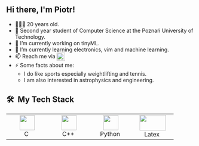 ## Hi there, I'm Piotr!

- 👨🏻‍💻 20 years old.
- 📖 Second year student of Computer Science at the Poznań University of Technology.
- 🔭 I’m currently working on tinyML.
- 🌱 I’m currently learning electronics, vim and machine learning.
- 📫 Reach me via  <a target="_blank" href="baryczkowski.piotr@gmail.com"><img align="center" alt="Gmail" width="22px" src="https://upload.wikimedia.org/wikipedia/commons/a/ab/Gmail_Icon.svg" /></a>
- ⚡ Some facts about me: 
  - I do like sports especially weightlifting and tennis. 
  - I am also interested in astrophysics and engineering.


<h2> 🛠 &nbsp;My Tech Stack</h2> 
<table>
  <tr>
    <td align="center" width="96">
      <a><img src="https://img.icons8.com/color/48/000000/c-programming.png" width="40" height="40"/></a>
      <br>C&nbsp
    </td>
    <td align="center" width="96">
      <a><img src="https://img.icons8.com/color/48/000000/c-plus-plus-logo.png" width="40" height="40"/></a>
      <br>C++&nbsp
    </td>
    <td align="center" width="96">
      <a><img src="https://img.icons8.com/color/48/000000/python.png" width="40" height="40"/></a>
      <br>Python&nbsp
    </td>
    <td align="center" width="96">
      <a><img src="https://upload.wikimedia.org/wikipedia/commons/9/92/LaTeX_logo.svg" width="70" height="42"/></a>
      <br>Latex&nbsp
    </td>
  </tr>
</table>
